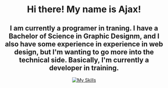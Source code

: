 <div align="center">
<h1>Hi there! My name is Ajax!</h1>

## I am currently a programer in traning. I have a Bachelor of Science in Graphic Designm, and I also have some experience in experience in web design, but I'm wanting to go more into the technical side. Basically, I'm currently a developer in training.
[![My Skills](https://skillicons.dev/icons?i=html,css,vscode,figma,blender,pycharm)](https://skillicons.dev)


</div>
